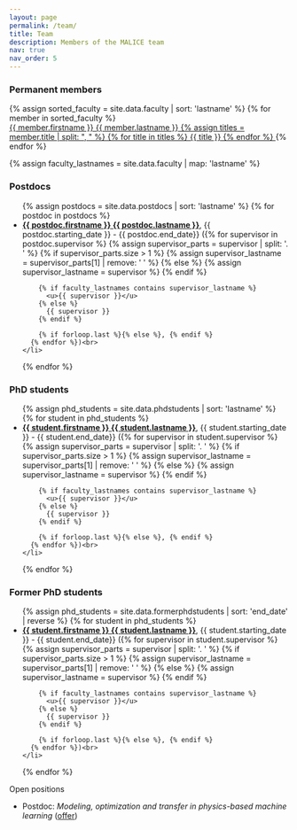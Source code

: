 ```yaml
---
layout: page
permalink: /team/
title: Team
description: Members of the MALICE team
nav: true
nav_order: 5
---
```


<h3>Permanent members</h3>

<div id="asgrey" style="position: absolute; width:0; height:0; margin:0;overflow: hidden;">test</div>
<div class="peoplebox">
  <style>
    .peoplebox .arrivingsoon,
    #asgrey:target ~ .peoplebox .face
    { filter: saturate(0%); }
    .person:hover .face
    { filter: contrast(130%) saturate(0%); }
  </style>
  {% assign sorted_faculty = site.data.faculty | sort: 'lastname' %}
  {% for member in sorted_faculty %}
    <a class="person {{ member.class }}" href="{{ member.url }}" target="_blank">
      <div class="face" style="--face: url({{site.url}}/assets/img/people/{{ member.photo }})"></div>
      <span class="who"><span>{{ member.firstname }}</span> <span class="lastname">{{ member.lastname }}</span></span>
      {% assign titles = member.title | split: ", " %}
      {% for title in titles %}
        <span class="title">{{ title }}</span>
      {% endfor %}
    </a>
  {% endfor %}
</div>

<!--ul>
  {% assign sorted_faculty = site.data.faculty | sort: 'lastname' %}
  {% for member in sorted_faculty %}
    <li>
      <strong><a href="{{ member.url }}" target="_blank">{{ member.firstname }} {{ member.lastname }}</a></strong>,
      {{ member.title }}
    </li>
  {% endfor %}
</ul-->

{% assign faculty_lastnames = site.data.faculty | map: 'lastname' %}


<h3>Postdocs</h3>

<ul>
  {% assign postdocs = site.data.postdocs | sort: 'lastname' %}
  {% for postdoc in postdocs %}
    <li>
      <strong><a href="{{ postdoc.url }}" target="_blank">{{ postdoc.firstname }} {{ postdoc.lastname }}</a></strong>,
      {{ postdoc.starting_date }} - {{ postdoc.end_date}}
      ({% for supervisor in postdoc.supervisor %}
        {% assign supervisor_parts = supervisor | split: '. ' %}
        {% if supervisor_parts.size > 1 %}
          {% assign supervisor_lastname = supervisor_parts[1] | remove: ' ' %}
        {% else %}
          {% assign supervisor_lastname = supervisor %}
        {% endif %}
        
        {% if faculty_lastnames contains supervisor_lastname %}
          <u>{{ supervisor }}</u>
        {% else %}
          {{ supervisor }}
        {% endif %}
        
        {% if forloop.last %}{% else %}, {% endif %}
      {% endfor %})<br>
    </li>
  {% endfor %}
</ul>


<h3>PhD students</h3>

<ul>
  {% assign phd_students = site.data.phdstudents | sort: 'lastname' %}
  {% for student in phd_students %}
    <li>
      <strong><a href="{{ student.url }}" target="_blank">{{ student.firstname }} {{ student.lastname }}</a></strong>,
      {{ student.starting_date }} - {{ student.end_date}}
      ({% for supervisor in student.supervisor %}
        {% assign supervisor_parts = supervisor | split: '. ' %}
        {% if supervisor_parts.size > 1 %}
          {% assign supervisor_lastname = supervisor_parts[1] | remove: ' ' %}
        {% else %}
          {% assign supervisor_lastname = supervisor %}
        {% endif %}
        
        {% if faculty_lastnames contains supervisor_lastname %}
          <u>{{ supervisor }}</u>
        {% else %}
          {{ supervisor }}
        {% endif %}
        
        {% if forloop.last %}{% else %}, {% endif %}
      {% endfor %})<br>
    </li>
  {% endfor %}
</ul>

<h3>Former PhD students</h3>

<ul>
  {% assign phd_students = site.data.formerphdstudents | sort: 'end_date' | reverse %}
  {% for student in phd_students %}
    <li>
      <strong><a href="{{ student.url }}" target="_blank">{{ student.firstname }} {{ student.lastname }}</a></strong>,
      {{ student.starting_date }} - {{ student.end_date}}
      ({% for supervisor in student.supervisor %}
        {% assign supervisor_parts = supervisor | split: '. ' %}
        {% if supervisor_parts.size > 1 %}
          {% assign supervisor_lastname = supervisor_parts[1] | remove: ' ' %}
        {% else %}
          {% assign supervisor_lastname = supervisor %}
        {% endif %}
        
        {% if faculty_lastnames contains supervisor_lastname %}
          <u>{{ supervisor }}</u>
        {% else %}
          {{ supervisor }}
        {% endif %}
        
        {% if forloop.last %}{% else %}, {% endif %}
      {% endfor %})<br>
    </li>
  {% endfor %}
</ul>



<div class="danger-box-titled">
<span class="title">Open positions</span>
<ul>
<li>Postdoc: <em>Modeling, optimization and transfer in physics-based machine learning</em> (<a href="https://jordan-frecon.com/download/postdoc/2024-Postdoc-LabHC-PhysicsML.pdf">offer</a>)</li>
</ul>
</div>


